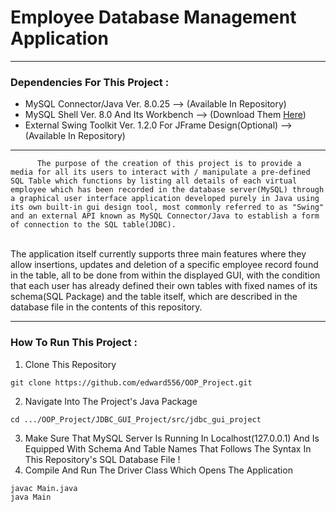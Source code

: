 # Employee Database Management Application
<hr>

### Dependencies For This Project :
- MySQL Connector/Java Ver. 8.0.25                              --> (Available In Repository)
- MySQL Shell Ver. 8.0 And Its Workbench                        --> (Download Them [Here](https://dev.mysql.com/downloads/installer/))
- External Swing Toolkit Ver. 1.2.0 For JFrame Design(Optional) --> (Available In Repository)
<hr>

          The purpose of the creation of this project is to provide a media for all its users to interact with / manipulate a pre-defined SQL Table which functions by listing all details of each virtual employee which has been recorded in the database server(MySQL) through a graphical user interface application developed purely in Java using its own built-in gui design tool, most commonly referred to as "Swing" and an external API known as MySQL Connector/Java to establish a form of connection to the SQL table(JDBC).
<br>
          The application itself currently supports three main features where they allow insertions, updates and deletion of a specific employee record found in the table, all to be done from within the displayed GUI, with the condition that each user has already defined their own tables with fixed names of its schema(SQL Package) and the table itself, which are described in the database file in the contents of this repository.
<hr>

### How To Run This Project :
1. Clone This Repository
```
git clone https://github.com/edward556/OOP_Project.git
```
2. Navigate Into The Project's Java Package
```
cd .../OOP_Project/JDBC_GUI_Project/src/jdbc_gui_project
```
3. Make Sure That MySQL Server Is Running In Localhost(127.0.0.1) And Is Equipped With Schema And Table Names That Follows The Syntax In This Repository's SQL Database File !
4. Compile And Run The Driver Class Which Opens The Application 
```
javac Main.java
java Main
```
